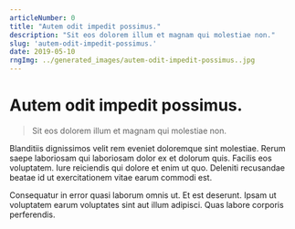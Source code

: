 ```yaml
---
articleNumber: 0
title: "Autem odit impedit possimus."
description: "Sit eos dolorem illum et magnam qui molestiae non."
slug: 'autem-odit-impedit-possimus.'
date: 2019-05-10
rngImg: ../generated_images/autem-odit-impedit-possimus..jpg
---
```


# Autem odit impedit possimus.

> Sit eos dolorem illum et magnam qui molestiae non.

Blanditiis dignissimos velit rem eveniet doloremque sint molestiae. Rerum saepe laboriosam qui laboriosam dolor ex et dolorum quis. Facilis eos voluptatem. Iure reiciendis qui dolore et enim ut quo. Deleniti recusandae beatae id ut exercitationem vitae earum commodi est.
 Consequatur in error quasi laborum omnis ut. Et est deserunt. Ipsam ut voluptatem earum voluptates sint aut illum adipisci. Quas labore corporis perferendis.
